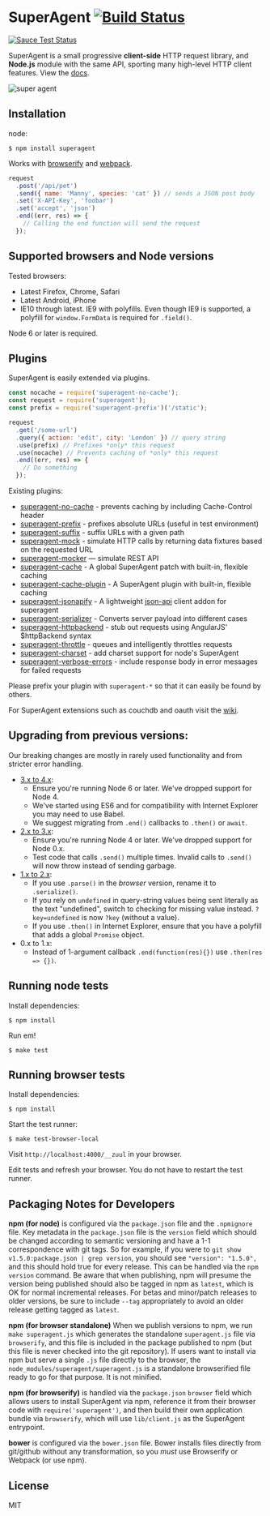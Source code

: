 # SuperAgent [![Build Status](https://travis-ci.org/visionmedia/superagent.svg?branch=master)](https://travis-ci.org/visionmedia/superagent)

[![Sauce Test Status](https://saucelabs.com/browser-matrix/shtylman-superagent.svg)](https://saucelabs.com/u/shtylman-superagent)

SuperAgent is a small progressive __client-side__ HTTP request library, and __Node.js__ module with the same API, sporting many high-level HTTP client features. View the [docs](https://visionmedia.github.io/superagent/).

![super agent](http://f.cl.ly/items/3d282n3A0h0Z0K2w0q2a/Screenshot.png)

## Installation

node:

```
$ npm install superagent
```

Works with [browserify](https://github.com/substack/node-browserify) and [webpack](https://github.com/visionmedia/superagent/wiki/SuperAgent-for-Webpack).

```js
request
  .post('/api/pet')
  .send({ name: 'Manny', species: 'cat' }) // sends a JSON post body
  .set('X-API-Key', 'foobar')
  .set('accept', 'json')
  .end((err, res) => {
    // Calling the end function will send the request
  });
```

## Supported browsers and Node versions

Tested browsers:

- Latest Firefox, Chrome, Safari
- Latest Android, iPhone
- IE10 through latest. IE9 with polyfills. Even though IE9 is supported, a polyfill for `window.FormData` is required for `.field()`.

Node 6 or later is required.

## Plugins

SuperAgent is easily extended via plugins.

```js
const nocache = require('superagent-no-cache');
const request = require('superagent');
const prefix = require('superagent-prefix')('/static');

request
  .get('/some-url')
  .query({ action: 'edit', city: 'London' }) // query string
  .use(prefix) // Prefixes *only* this request
  .use(nocache) // Prevents caching of *only* this request
  .end((err, res) => {
    // Do something
  });
```

Existing plugins:
 * [superagent-no-cache](https://github.com/johntron/superagent-no-cache) - prevents caching by including Cache-Control header
 * [superagent-prefix](https://github.com/johntron/superagent-prefix) - prefixes absolute URLs (useful in test environment)
 * [superagent-suffix](https://github.com/timneutkens1/superagent-suffix) - suffix URLs with a given path
 * [superagent-mock](https://github.com/M6Web/superagent-mock) - simulate HTTP calls by returning data fixtures based on the requested URL
 * [superagent-mocker](https://github.com/shuvalov-anton/superagent-mocker) — simulate REST API
 * [superagent-cache](https://github.com/jpodwys/superagent-cache) - A global SuperAgent patch with built-in, flexible caching
 * [superagent-cache-plugin](https://github.com/jpodwys/superagent-cache-plugin) - A SuperAgent plugin with built-in, flexible caching
 * [superagent-jsonapify](https://github.com/alex94puchades/superagent-jsonapify) - A lightweight [json-api](http://jsonapi.org/format/) client addon for superagent
 * [superagent-serializer](https://github.com/zzarcon/superagent-serializer) - Converts server payload into different cases
 * [superagent-httpbackend](https://www.npmjs.com/package/superagent-httpbackend) - stub out requests using AngularJS' $httpBackend syntax
 * [superagent-throttle](https://github.com/leviwheatcroft/superagent-throttle) - queues and intelligently throttles requests
 * [superagent-charset](https://github.com/magicdawn/superagent-charset) - add charset support for node's SuperAgent
 * [superagent-verbose-errors](https://github.com/jcoreio/superagent-verbose-errors) - include response body in error messages for failed requests

Please prefix your plugin with `superagent-*` so that it can easily be found by others.

For SuperAgent extensions such as couchdb and oauth visit the [wiki](https://github.com/visionmedia/superagent/wiki).

## Upgrading from previous versions:

Our breaking changes are mostly in rarely used functionality and from stricter error handling.

* [3.x to 4.x](https://github.com/visionmedia/superagent/releases/tag/v4.0.0-alpha.1):
  - Ensure you're running Node 6 or later. We've dropped support for Node 4.
  - We've started using ES6 and for compatibility with Internet Explorer you may need to use Babel.
  - We suggest migrating from `.end()` callbacks to `.then()` or `await`.
* [2.x to 3.x](https://github.com/visionmedia/superagent/releases/tag/v3.0.0):
  - Ensure you're running Node 4 or later. We've dropped support for Node 0.x.
  - Test code that calls `.send()` multiple times. Invalid calls to `.send()` will now throw instead of sending garbage.
* [1.x to 2.x](https://github.com/visionmedia/superagent/releases/tag/v2.0.0):
  - If you use `.parse()` in the *browser* version, rename it to `.serialize()`.
  - If you rely on `undefined` in query-string values being sent literally as the text "undefined", switch to checking for missing value instead. `?key=undefined` is now `?key` (without a value).
  - If you use `.then()` in Internet Explorer, ensure that you have a polyfill that adds a global `Promise` object.
* 0.x to 1.x:
  - Instead of 1-argument callback `.end(function(res){})` use `.then(res => {})`.

## Running node tests

Install dependencies:

```shell
$ npm install
```
Run em!

```shell
$ make test
```

## Running browser tests

Install dependencies:

```shell
$ npm install
```

Start the test runner:

```shell
$ make test-browser-local
```

Visit `http://localhost:4000/__zuul` in your browser.

Edit tests and refresh your browser. You do not have to restart the test runner.


## Packaging Notes for Developers

**npm (for node)** is configured via the `package.json` file and the `.npmignore` file. Key metadata in the `package.json` file is the `version` field which should be changed according to semantic versioning and have a 1-1 correspondence with git tags. So for example, if you were to `git show v1.5.0:package.json | grep version`, you should see `"version": "1.5.0",` and this should hold true for every release. This can be handled via the `npm version` command. Be aware that when publishing, npm will presume the version being published should also be tagged in npm as `latest`, which is OK for normal incremental releases. For betas and minor/patch releases to older versions, be sure to include `--tag` appropriately to avoid an older release getting tagged as `latest`.

**npm (for browser standalone)** When we publish versions to npm, we run `make superagent.js` which generates the standalone `superagent.js` file via `browserify`, and this file is included in the package published to npm (but this file is never checked into the git repository). If users want to install via npm but serve a single `.js` file directly to the browser, the `node_modules/superagent/superagent.js` is a standalone browserified file ready to go for that purpose. It is not minified.

**npm (for browserify)** is handled via the `package.json` `browser` field which allows users to install SuperAgent via npm, reference it from their browser code with `require('superagent')`, and then build their own application bundle via `browserify`, which will use `lib/client.js` as the SuperAgent entrypoint.

**bower** is configured via the `bower.json` file. Bower installs files directly from git/github without any transformation, so you *must* use Browserify or Webpack (or use npm).

## License

MIT
